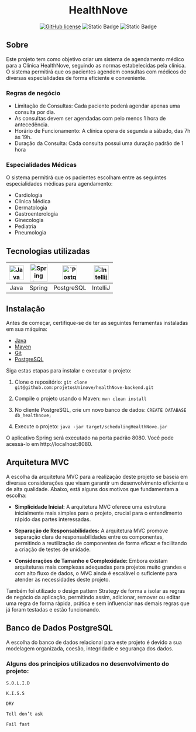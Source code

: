 
<div align="center">    
    <h1>HealthNove</h1>

[![GitHub license](https://img.shields.io/github/license/RennanMendes/fastmoney.svg)](https://github.com/RennanMendes/fastmoney/blob/master/LICENSE)
![Static Badge](https://img.shields.io/badge/tested_with-JUnit-red)
![Static Badge](https://img.shields.io/badge/status-in_progress-brightgreen)
</div>

##  Sobre

Este projeto tem como objetivo criar um sistema de agendamento médico para a Clínica HealthNove,
seguindo as normas estabelecidas pela clínica.
O sistema permitirá que os pacientes agendem consultas com médicos de diversas especialidades 
de forma eficiente e conveniente.

### Regras de negócio

 - Limitação de Consultas: Cada paciente poderá agendar apenas uma consulta por dia.
 - As consultas devem ser agendadas com pelo menos 1 hora de antecedência.
 - Horário de Funcionamento: A clínica opera de segunda a sábado, das 7h às 19h.
 - Duração da Consulta: Cada consulta possui uma duração padrão de 1 hora

### Especialidades Médicas

O sistema permitirá que os pacientes escolham entre as seguintes especialidades médicas para agendamento:

 - Cardiologia
 - Clínica Médica
 - Dermatologia
 - Gastroenterologia
 - Ginecologia
 - Pediatria
 - Pneumologia

## Tecnologias utilizadas

| <img src="https://cdn.jsdelivr.net/gh/devicons/devicon/icons/java/java-plain.svg" alt="Java Icon" width="40" height="40" /> | <img src="https://cdn.jsdelivr.net/gh/devicons/devicon/icons/spring/spring-original-wordmark.svg" alt="Spring Icon" width="48" height="48" /> | <img src="https://cdn.jsdelivr.net/gh/devicons/devicon/icons/postgresql/postgresql-plain.svg" alt="`PostgreSQL` Icon" width="40" height="40" /> | <img src="https://cdn.jsdelivr.net/gh/devicons/devicon/icons/intellij/intellij-original.svg" alt="Intellij Icon" width="40" height="40" /> |
| :--: | :--: | :--: | :--: |
| Java | Spring | PostgreSQL | IntelliJ |

## Instalação

Antes de começar, certifique-se de ter as seguintes ferramentas instaladas em sua máquina:

- [Java](https://www.oracle.com/java/technologies/javase-downloads.html)
- [Maven](https://maven.apache.org/)
- [Git](https://git-scm.com/)
- [PostgreSQL](https://www.postgresql.org/)

Siga estas etapas para instalar e executar o projeto:
1. Clone o repositório: `git clone git@github.com:projetosUninove/healthNove-backend.git`

2. Compile o projeto usando o Maven: `mvn clean install`

3. No cliente PostgreSQL, crie um novo banco de dados: `CREATE DATABASE db_healthnove;`

4. Execute o projeto: `java -jar target/schedulingHealthNove.jar`

O aplicativo Spring será executado na porta padrão 8080. Você pode acessá-lo em http://localhost:8080.


## Arquitetura MVC

A escolha da arquitetura MVC para a realização deste projeto se baseia em diversas considerações que visam garantir um desenvolvimento eficiente e de alta qualidade. Abaixo, está alguns dos motivos que fundamentam a escolha:

 - **Simplicidade Inicial:** A arquitetura MVC oferece uma estrutura inicialmente mais simples para o projeto, crucial para o entendimento rápido das partes interessadas.

 - **Separação de Responsabilidades:** A arquitetura MVC promove separação clara de responsabilidades entre os componentes, permitindo a reutilização de componentes de forma eficaz e facilitando a criação de testes de unidade. 

 - **Considerações de Tamanho e Complexidade:** Embora existam arquiteturas mais complexas adequadas para projetos muito grandes e com alto fluxo de dados, o MVC ainda é escalável o suficiente para atender às necessidades deste projeto. 

Também foi utilizado o design pattern Strategy de forma a isolar as regras de negócio da aplicação, permitindo assim, adicionar, remover ou editar uma regra de forma rápida, prática e sem influenciar nas demais regras que já foram testadas e estão funcionando.

## Banco de Dados PostgreSQL

A escolha do banco de dados relacional para este projeto é devido a sua modelagem organizada, coesão, integridade e segurança dos dados.

### Alguns dos princípios utilizados no desenvolvimento do projeto:
`S.O.L.I.D`

`K.I.S.S`

`DRY`

`Tell don’t ask`

`Fail fast`


